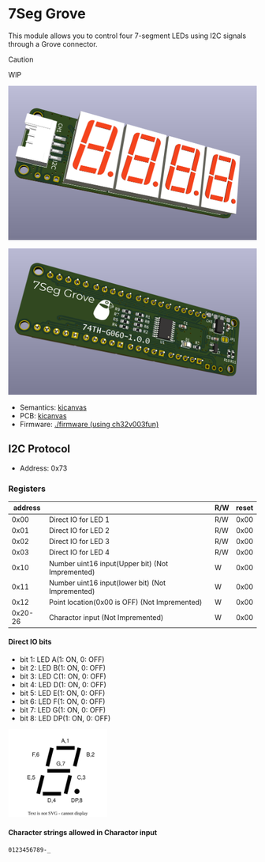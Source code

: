 # 7Seg Grove

This module allows you to control four 7-segment LEDs using I2C signals through a Grove connector.

> [!Caution]
> WIP

![alt text](3d_render-2.png)

![alt text](3d_render-1.png)

- Semantics: [kicanvas](https://kicanvas.org/?github=https%3A%2F%2Fgithub.com%2F74th%2F74th-oshw-projects%2Fblob%2Fmain%2F74TH-G060-7seg-grove%2F74TH-G060-7seg-grove.kicad_sch)
- PCB: [kicanvas](https://kicanvas.org/?github=https%3A%2F%2Fgithub.com%2F74th%2F74th-oshw-projects%2Fblob%2Fmain%2F74TH-G060-7seg-grove%2F74TH-G060-7seg-grove.kicad_pcb)
- Firmware: [./firmware (using ch32v003fun)](./firmware)

## I2C Protocol

- Address: 0x73

### Registers

| address |                                                     | R/W | reset |
| ------- | --------------------------------------------------- | --- | ----- |
| 0x00    | Direct IO for LED 1                                 | R/W | 0x00  |
| 0x01    | Direct IO for LED 2                                 | R/W | 0x00  |
| 0x02    | Direct IO for LED 3                                 | R/W | 0x00  |
| 0x03    | Direct IO for LED 4                                 | R/W | 0x00  |
| 0x10    | Number uint16 input(Upper bit) (Not Impremented)    | W   | 0x00  |
| 0x11    | Number uint16 input(lower bit) (Not Impremented)    | W   | 0x00  |
| 0x12    | Point location(0x00 is OFF)       (Not Impremented) | W   | 0x00  |
| 0x20-26 | Charactor input (Not Impremented)                   | W   | 0x00  |

#### Direct IO bits

- bit 1: LED A(1: ON, 0: OFF)
- bit 2: LED B(1: ON, 0: OFF)
- bit 3: LED C(1: ON, 0: OFF)
- bit 4: LED D(1: ON, 0: OFF)
- bit 5: LED E(1: ON, 0: OFF)
- bit 6: LED F(1: ON, 0: OFF)
- bit 7: LED G(1: ON, 0: OFF)
- bit 8: LED DP(1: ON, 0: OFF)

<img src="7seg_map.drawio.svg" width="200px"/>

#### Character strings allowed in Charactor input

```
0123456789-_
```